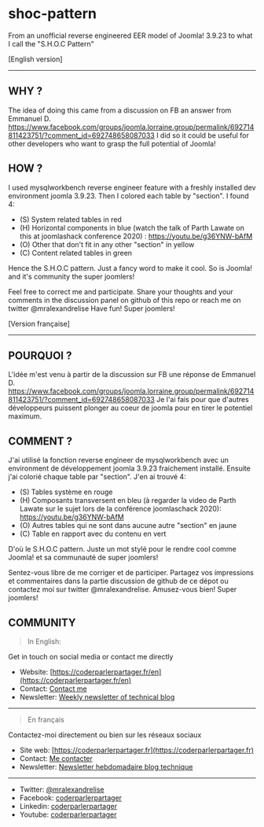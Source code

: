 # shoc-pattern
From an unofficial reverse engineered EER model of Joomla! 3.9.23 to what I call the "S.H.O.C Pattern"

[English version]

---------

## WHY ?
The idea of doing this came from a discussion on FB an answer from Emmanuel D. https://www.facebook.com/groups/joomla.lorraine.group/permalink/692714811423751/?comment_id=692748658087033
I did so it could be useful for other developers who want to grasp the full potential of Joomla!

## HOW ?
I used mysqlworkbench reverse engineer feature with a freshly installed dev environment joomla 3.9.23.
Then I colored each table by "section". I found 4:
- (S) System related tables in red
- (H) Horizontal components in blue (watch the talk of Parth Lawate on this at joomlashack conference 2020) : https://youtu.be/g36YNW-bAfM
- (O) Other that don't fit in any other "section" in yellow
- (C) Content related tables in green

Hence the S.H.O.C pattern. Just a fancy word to make it cool. So is Joomla! and it's community the super joomlers!

Feel free to correct me and participate. Share your thoughts and your comments in the discussion panel on github of this repo or reach me on twitter @mralexandrelise
Have fun! Super joomlers!





[Version française]

---------

## POURQUOI ?
L'idée m'est venu à partir de la discussion sur FB une réponse de Emmanuel D. https://www.facebook.com/groups/joomla.lorraine.group/permalink/692714811423751/?comment_id=692748658087033
Je l'ai fais pour que d'autres développeurs puissent plonger au coeur de joomla pour en tirer le potentiel maximum.

## COMMENT ?
J'ai utilisé la fonction reverse engineer de mysqlworkbench avec un environment de développement joomla 3.9.23 fraichement installé.
Ensuite j'ai colorié chaque table par "section". J'en ai trouvé 4:
- (S) Tables système en rouge
- (H) Composants transversent en bleu (à regarder la video de Parth Lawate sur le sujet lors de la conférence joomlaschack 2020): https://youtu.be/g36YNW-bAfM
- (O) Autres tables qui ne sont dans aucune autre "section" en jaune
- (C) Table en rapport avec du contenu en vert

D'où le S.H.O.C pattern. Juste un mot stylé pour le rendre cool comme Joomla! et sa communauté de super joomlers!

Sentez-vous libre de me corriger et de participer. Partagez vos impressions et commentaires dans la partie discussion de github de ce dépot ou contactez moi sur twitter @mralexandrelise.
Amusez-vous bien! Super joomlers!

## COMMUNITY
> In English:

Get in touch on social media or contact me directly
* Website: [https://coderparlerpartager.fr/en](https://coderparlerpartager.fr/en)
* Contact: [Contact me](https://coderparlerpartager.fr/en/say-hello)
* Newsletter: [Weekly newsletter of technical blog](https://coderparlerpartager.fr/en/get-newsletter)

---

> En français

Contactez-moi directement ou bien sur les réseaux sociaux

* Site web: [https://coderparlerpartager.fr](https://coderparlerpartager.fr)
* Contact: [Me contacter](https://coderparlerpartager.fr/contact)
* Newsletter: [Newsletter hebdomadaire blog technique](https://coderparlerpartager.fr/newsletter)

---

* Twitter: [@mralexandrelise](https://twitter.com/mralexandrelise)
* Facebook: [coderparlerpartager](https://www.facebook.com/coderparlerpartager)
* Linkedin: [coderparlerpartager](https://www.linkedin.com/company/coderparlerpartager)
* Youtube: [coderparlerpartager](https://www.youtube.com/channel/UCCya8rIL-PVHm8Mt4QPW-xw?sub_confirmation=1)

